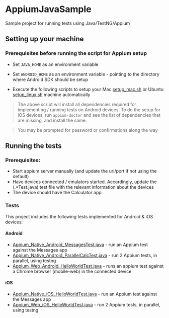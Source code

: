 # AppiumJavaSample
Sample project for running tests using Java/TestNG/Appium 

## Setting up your machine
### Prerequisites before running the script for Appium setup 
* Set `JAVA_HOME` as an environment variable

* Set `ANDROID_HOME` as an environment variable - pointing to the directory where Android SDK should be setup

* Execute the following scripts to setup your Mac [setup_mac.sh](setup_mac.sh) or Ubuntu [setup_linux.sh](setup_linux.sh) machine automatically 
> The above script will install all dependencies required for implementing / running tests on Android devices. To do the setup for iOS devices, run `appium-doctor` and see the list of dependencies that are missing, and install the same.

> You may be prompted for password or confirmations along the way 

## Running the tests
### Prerequisites:
* Start appium server manually (and update the url/port if not using the default)
* Have devices connected / emulators started. Accordingly, update the (.*Test.java) test file with the relevant information about the devices
* The device should have the Calculator app

### Tests
This project includes the following tests implemented for Android & iOS devices:

#### Android
* [Appium_Native_Android_MessagesTest.java](src/test/java/com/eot/sample/android/Appium_Native_Android_MessagesTest.java) - run an Appium test against the Messages app
* [Appium_Native_Android_ParallelCalcTest.java](src/test/java/com/eot/sample/android/Appium_Native_Android_ParallelCalcTest.java) - run 2 Appium tests, in parallel, using testng
* [Appium_Web_Android_HelloWorldTest.java](src/test/java/com/eot/sample/android/Appium_Web_Android_HelloWorldTest.java) - runs an appium test against a Chrome browser (mobile-web) in the connected device

#### iOS
* [Appium_Native_iOS_HelloWorldTest.java](src/test/java/com/eot/sample/iOS/Appium_Native_iOS_HelloWorldTest.java) - run an Appium test against the Messages app
* [Appium_Web_iOS_HelloWorldTest.java](src/test/java/com/eot/sample/iOS/Appium_Web_iOS_HelloWorldTest.java) - run 2 Appium tests, in parallel, using testng

